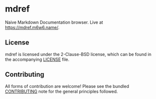 # mdref

Naive Markdown Documentation browser. Live at https://mdref.m6w6.name/.

## License

mdref is licensed under the 2-Clause-BSD license, which can be found in
the accompanying [LICENSE](./LICENSE) file.

## Contributing

All forms of contribution are welcome! Please see the bundled
[CONTRIBUTING](./CONTRIBUTING.md) note for the general principles followed.


